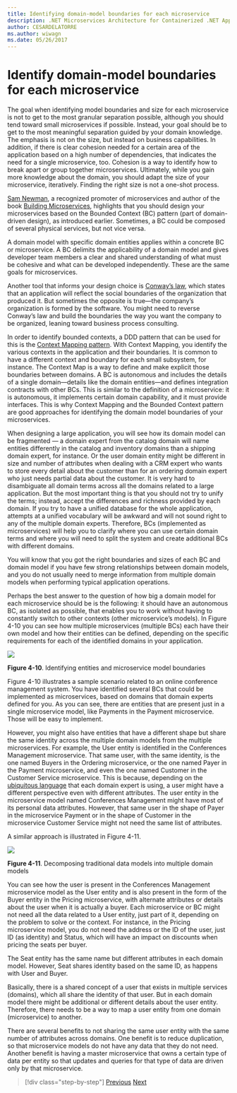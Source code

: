 ```yaml
---
title: Identifying domain-model boundaries for each microservice
description: .NET Microservices Architecture for Containerized .NET Applications | Identifying domain-model boundaries for each microservice
author: CESARDELATORRE
ms.author: wiwagn
ms.date: 05/26/2017
---
```

# Identify domain-model boundaries for each microservice

The goal when identifying model boundaries and size for each microservice is not to get to the most granular separation possible, although you should tend toward small microservices if possible. Instead, your goal should be to get to the most meaningful separation guided by your domain knowledge. The emphasis is not on the size, but instead on business capabilities. In addition, if there is clear cohesion needed for a certain area of the application based on a high number of dependencies, that indicates the need for a single microservice, too. Cohesion is a way to identify how to break apart or group together microservices. Ultimately, while you gain more knowledge about the domain, you should adapt the size of your microservice, iteratively. Finding the right size is not a one-shot process.

[Sam Newman](https://samnewman.io/), a recognized promoter of microservices and author of the book [Building Microservices](https://samnewman.io/books/building_microservices/), highlights that you should design your microservices based on the Bounded Context (BC) pattern (part of domain-driven design), as introduced earlier. Sometimes, a BC could be composed of several physical services, but not vice versa.

A domain model with specific domain entities applies within a concrete BC or microservice. A BC delimits the applicability of a domain model and gives developer team members a clear and shared understanding of what must be cohesive and what can be developed independently. These are the same goals for microservices.

Another tool that informs your design choice is [Conway’s law](https://en.wikipedia.org/wiki/Conway%27s_law), which states that an application will reflect the social boundaries of the organization that produced it. But sometimes the opposite is true—the company’s organization is formed by the software. You might need to reverse Conway’s law and build the boundaries the way you want the company to be organized, leaning toward business process consulting.

In order to identify bounded contexts, a DDD pattern that can be used for this is the [Context Mapping pattern](https://www.infoq.com/articles/ddd-contextmapping). With Context Mapping, you identify the various contexts in the application and their boundaries. It is common to have a different context and boundary for each small subsystem, for instance. The Context Map is a way to define and make explicit those boundaries between domains. A BC is autonomous and includes the details of a single domain—details like the domain entities—and defines integration contracts with other BCs. This is similar to the definition of a microservice: it is autonomous, it implements certain domain capability, and it must provide interfaces. This is why Context Mapping and the Bounded Context pattern are good approaches for identifying the domain model boundaries of your microservices.

When designing a large application, you will see how its domain model can be fragmented — a domain expert from the catalog domain will name entities differently in the catalog and inventory domains than a shipping domain expert, for instance. Or the user domain entity might be different in size and number of attributes when dealing with a CRM expert who wants to store every detail about the customer than for an ordering domain expert who just needs partial data about the customer. It is very hard to disambiguate all domain terms across all the domains related to a large application. But the most important thing is that you should not try to unify the terms; instead, accept the differences and richness provided by each domain. If you try to have a unified database for the whole application, attempts at a unified vocabulary will be awkward and will not sound right to any of the multiple domain experts. Therefore, BCs (implemented as microservices) will help you to clarify where you can use certain domain terms and where you will need to split the system and create additional BCs with different domains.

You will know that you got the right boundaries and sizes of each BC and domain model if you have few strong relationships between domain models, and you do not usually need to merge information from multiple domain models when performing typical application operations.

Perhaps the best answer to the question of how big a domain model for each microservice should be is the following: it should have an autonomous BC, as isolated as possible, that enables you to work without having to constantly switch to other contexts (other microservice’s models). In Figure 4-10 you can see how multiple microservices (multiple BCs) each have their own model and how their entities can be defined, depending on the specific requirements for each of the identified domains in your application.

![](./media/image10.png)

**Figure 4-10**. Identifying entities and microservice model boundaries

Figure 4-10 illustrates a sample scenario related to an online conference management system. You have identified several BCs that could be implemented as microservices, based on domains that domain experts defined for you. As you can see, there are entities that are present just in a single microservice model, like Payments in the Payment microservice. Those will be easy to implement.

However, you might also have entities that have a different shape but share the same identity across the multiple domain models from the multiple microservices. For example, the User entity is identified in the Conferences Management microservice. That same user, with the same identity, is the one named Buyers in the Ordering microservice, or the one named Payer in the Payment microservice, and even the one named Customer in the Customer Service microservice. This is because, depending on the [ubiquitous language](https://martinfowler.com/bliki/UbiquitousLanguage.html) that each domain expert is using, a user might have a different perspective even with different attributes. The user entity in the microservice model named Conferences Management might have most of its personal data attributes. However, that same user in the shape of Payer in the microservice Payment or in the shape of Customer in the microservice Customer Service might not need the same list of attributes.

A similar approach is illustrated in Figure 4-11.

![](./media/image11.png)

**Figure 4-11**. Decomposing traditional data models into multiple domain models

You can see how the user is present in the Conferences Management microservice model as the User entity and is also present in the form of the Buyer entity in the Pricing microservice, with alternate attributes or details about the user when it is actually a buyer. Each microservice or BC might not need all the data related to a User entity, just part of it, depending on the problem to solve or the context. For instance, in the Pricing microservice model, you do not need the address or the ID of the user, just ID (as identity) and Status, which will have an impact on discounts when pricing the seats per buyer.

The Seat entity has the same name but different attributes in each domain model. However, Seat shares identity based on the same ID, as happens with User and Buyer.

Basically, there is a shared concept of a user that exists in multiple services (domains), which all share the identity of that user. But in each domain model there might be additional or different details about the user entity. Therefore, there needs to be a way to map a user entity from one domain (microservice) to another.

There are several benefits to not sharing the same user entity with the same number of attributes across domains. One benefit is to reduce duplication, so that microservice models do not have any data that they do not need. Another benefit is having a master microservice that owns a certain type of data per entity so that updates and queries for that type of data are driven only by that microservice.


> [!div class="step-by-step"]
> [Previous](distributed-data-management.md)
> [Next](direct-client-to-microservice-communication-versus-the-api-gateway-pattern.md)
